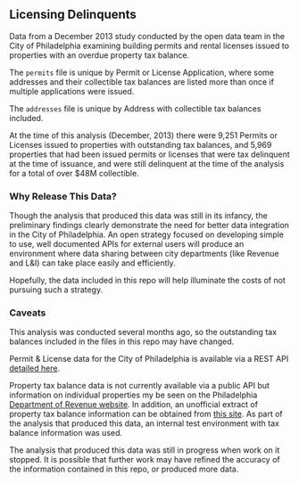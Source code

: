 ## Licensing Delinquents

Data from a December 2013 study conducted by the open data team in the City of Philadelphia examining building permits and rental licenses issued to properties with an overdue property tax balance.

The <code>permits</code> file is unique by Permit or License Application, where some addresses and their collectible tax balances are listed more than once if multiple applications were issued.

The <code>addresses</code> file is unique by Address with collectible tax balances included.

At the time of this analysis (December, 2013) there were 9,251 Permits or Licenses issued to properties with outstanding tax balances, and 5,969 properties that had been issued permits or licenses that were tax delinquent at the time of issuance, and were still delinquent at the time of the analysis for a total of over $48M collectible.

### Why Release This Data?

Though the analysis that produced this data was still in its infancy, the preliminary findings clearly demonstrate the need for better data integration in the City of Philadelphia. An open strategy focused on developing simple to use, well documented APIs for external users will produce an environment where data sharing between city departments (like Revenue and L&I) can take place easily and efficiently.

Hopefully, the data included in this repo will help illuminate the costs of not pursuing such a strategy.

### Caveats

This analysis was conducted several months ago, so the outstanding tax balances included in the files in this repo may have changed.

Permit & License data for the City of Philadelphia is available via a REST API [detailed here](http://phlapi.com/licenseapi.html).

Property tax balance data is not currently available via a public API but information on individual properties my be seen on the Philadelphia [Department of Revenue website](http://www.phila.gov/revenue/realestatetax/). In addition, an unofficial extract of property tax balance information can be obtained from [this site](http://www.philadelinquency.com/). As part of the analysis that produced this data, an internal test environment with tax balance information was used.

The analysis that produced this data was still in progress when work on it stopped. It is possible that further work may have refined the accuracy of the information contained in this repo, or produced more data.